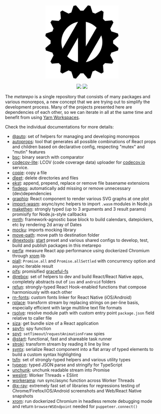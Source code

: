 <p align="center">
  <img src="assets/logo.svg" width="240" height="240"/>
</p>

<p align="center">
  <a href="https://github.com/nextools/metarepo/actions?query=workflow%3ANode.js+event%3Apush+branch%3Amaster"><img src="https://flat.badgen.net/github/checks/nextools/metarepo/master/?label=test"/></a> <a href="#"><img src="https://flat.badgen.net/badge/chat/telegram/blue"/></a>
</p>

The _metarepo_ is a single repository that consists of many packages and various monorepos, a new concept that we are trying out to simplify the development process. Many of the projects presented here are dependencies of each other, so we can iterate in all at the same time and benefit from using [Yarn Workspaces](https://classic.yarnpkg.com/en/docs/workspaces/).

Check the individual documentations for more details:

* [@auto](packages/auto): set of helpers for managing and developing monorepos
* [autoprops](packages/autoprops): tool that generates all possible combinations of React props and children based on declarative config, respecting "mutex" and "mutin" features
* [bsc](packages/bsc): binary search with comparator
* [codecov-lite](packages/codecov-lite): LCOV (code coverage data) uploader for [codecov.io](https://codecov.io/) service.
* [copie](packages/copie): copy a file
* [dleet](packages/dleet): delete directories and files
* [ekst](packages/ekst): append, prepend, replace or remove file basename extensions
* [fixdeps](packages/fixdeps): automatically add missing or remove unnecessary (dev)dependencies
* [graphiq](packages/graphiq): React component to render various SVG graphs at one plot
* [import-wasm](packages/import-wasm): async/sync helpers to import `.wasm` modules in Node.js
* [makethen](packages/makethen): strongly typed (up to 3 arguments and 3 result params) promisify for Node.js-style callbacks
* [mnth](packages/mnth): framework-agnostic base block to build calendars, datepickers, etc by rendering 2d array of Dates
* [mocku](packages/mocku): imports mocking library
* [move-path](packages/move-path): move path to destination folder
* [@nextools](packages/nextools): [start](packages/start) preset and various shared configs to develop, test, build and publish packages in this metarepo
* [perfa](packages/perfa): measure React app performance using dockerized Chromium through [xrom](packages/xrom) lib
* [piall](packages/piall): `Promise.all` and `Promise.allSettled` with concurrency option and async iterable result
* [pifs](packages/pifs): promisified [graceful-fs](https://github.com/isaacs/node-graceful-fs)
* [@rebox](packages/rebox): set of helpers to dev and build React/React Native apps, completely abstracts out of `ios` and `android` folders
* [refun](packages/refun): strongly-typed React Hook-enabled functions that compose harmoniously with each other
* [rn-fonts](packages/rn-fonts): custom fonts linker for React Native (iOS/Android)
* [rplace](packages/rplace): transform stream by replacing strings on per-line basis, especially efficient with large multiline text file formats
* [rsolve](packages/rsolve): resolve module path with custom entry point `package.json` field relative to caller file
* [siza](packages/siza): get bundle size of a React application
* [spyfn](packages/spyfn): spy function
* [spyt](packages/spyt): `setTimeout`/`requestAnimationFrame` spies
* [@start](packages/start): functional, fast and shareable task runner
* [stroki](packages/stroki): transform stream by reading it line by line
* [syntx](packages/syntx): serialize React component into a flat array of typed elements to build a custom syntax highlighting
* [tsfn](packages/tsfn): set of strongly-typed helpers and various utility types
* [typeon](packages/typeon): typed JSON parse and stringify for TypeScript
* [unchunk](packages/unchunk): unchunk readable stream into Promise
* [weslint](packages/weslint): Worker Threads + ESlint
* [workerama](packages/workerama): run sync/async function across Worker Threads
* [@x-ray](packages/x-ray): extremely fast set of libraries for regressions testing of Chrome/Firefox/iOS/Android screenshots and Web/React Native snapshots
* [xrom](packages/xrom): run dockerized Chromium in headless remote debugging mode and return `browserWSEndpoint` needed for `puppeteer.connect()`

